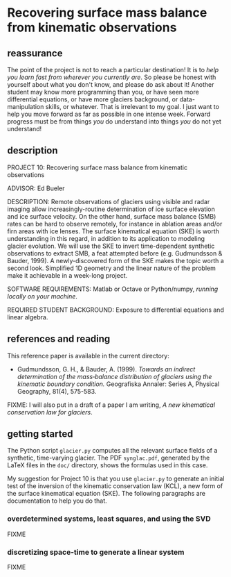 # Recovering surface mass balance from kinematic observations

## reassurance

The point of the project is not to reach a particular destination!  It is to _help you learn fast from wherever you currently are_.  So please be honest with yourself about what you don't know, and please do ask about it!  Another student may know more programming than you, or have seen more differential equations, or have more glaciers background, or data-manipulation skills, or whatever.  That is irrelevant to my goal.  I just want to help you move forward as far as possible in one intense week.  Forward progress must be from things _you_ do understand into things _you_ do not yet understand!

## description

PROJECT 10: Recovering surface mass balance from kinematic observations

ADVISOR: Ed Bueler

DESCRIPTION: Remote observations of glaciers using visible and radar imaging allow increasingly-routine determination of ice surface elevation and ice surface velocity.  On the other hand, surface mass balance (SMB) rates can be hard to observe remotely, for instance in ablation areas and/or firn areas with ice lenses.  The surface kinematical equation (SKE) is worth understanding in this regard, in addition to its application to modeling glacier evolution.  We will use the SKE to invert time-dependent synthetic observations to extract SMB, a feat attempted before (e.g. Gudmundsson & Bauder, 1999).  A newly-discovered form of the SKE makes the topic worth a second look.  Simplified 1D geometry and the linear nature of the problem make it achievable in a week-long project.

SOFTWARE REQUIREMENTS: Matlab or Octave or Python/numpy, _running locally on your machine_.

REQUIRED STUDENT BACKGROUND: Exposure to differential equations and linear algebra.

## references and reading

This reference paper is available in the current directory:

  * Gudmundsson, G. H., & Bauder, A. (1999). _Towards an indirect determination of the mass‐balance distribution of glaciers using the kinematic boundary condition._ Geografiska Annaler: Series A, Physical Geography, 81(4), 575-583.

FIXME:  I will also put in a draft of a paper I am writing, _A new kinematical conservation law for glaciers_.

## getting started

The Python script `glacier.py` computes all the relevant surface fields of a synthetic, time-varying glacier.  The PDF `synglac.pdf`, generated by the LaTeX files in the `doc/` directory, shows the formulas used in this case.

My suggestion for Project 10 is that you use `glacier.py` to generate an initial test of the inversion of the kinematic conservation law (KCL), a new form of the surface kinematical equation (SKE).  The following paragraphs are documentation to help you do that.

### overdetermined systems, least squares, and using the SVD

FIXME

### discretizing space-time to generate a linear system

FIXME
